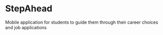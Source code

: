 # StepAhead
Mobile application for students to guide them through their career choices and job applications
